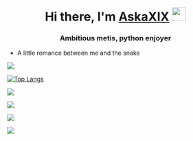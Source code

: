 <h1 align="center">Hi there, I'm <a href="https://daniilshat.ru/" target="_blank">AskaXIX</a> 
<img src="https://github.com/blackcater/blackcater/raw/main/images/Hi.gif" height="32"/></h1>
<h3 align="center">Ambitious metis, python enjoyer</h3>

* A little romance between me and the snake


![](https://github-profile-summary-cards.vercel.app/api/cards/profile-details?username=askaxix&theme=solarized_dark)



[![Top Langs](https://github-readme-stats.vercel.app/api/top-langs/?username=askaxix)](https://github.com/askaxix/github-readme-stats)


![](https://github-profile-summary-cards.vercel.app/api/cards/most-commit-language?username=askaxix&theme=solarized_dark)


![](https://github-profile-summary-cards.vercel.app/api/cards/repos-per-language?username=askaxix&theme=solarized_dark)


![](https://github-profile-summary-cards.vercel.app/api/cards/stats?username=askaxix&theme=solarized_dark)


![](https://github-profile-summary-cards.vercel.app/api/cards/productive-time?username=askaxix&theme=solarized_dark)
